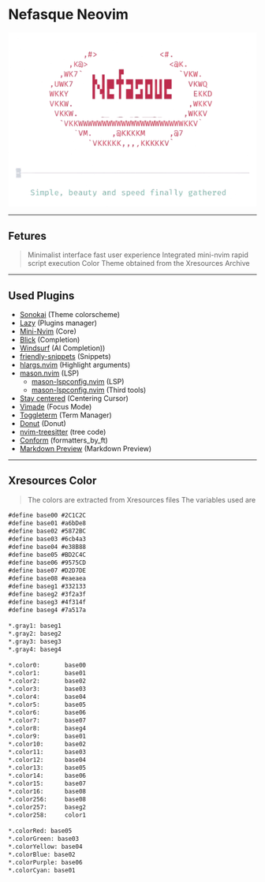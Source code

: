 # Nefasque Neovim

![logo](./logo.jpg)

---

## Fetures

> Minimalist interface
> fast user experience
> Integrated mini-nvim
> rapid script execution
> Color Theme obtained from the Xresources Archive 

---

## Used Plugins

+ [Sonokai](https://github.com/sainnhe/sonokai) (Theme colorscheme)
+ [Lazy](https://github.com/folke/lazy.nvim) (Plugins manager)
+ [Mini-Nvim](https://github.com/echasnovski/mini.nvim) (Core)
+ [Blick](https://github.com/saghen/blink.compat) (Completion)
+ [Windsurf](https://github.com/Exafunction/windsurf.nvim) (AI Completion))
+ [friendly-snippets](https://github.com/rafamadriz/friendly-snippets) (Snippets)
+ [hlargs.nvim](https://github.com/m-demare/hlargs.nvim) (Highlight arguments)
+ [mason.nvim](https://github.com/williamboman/mason.nvim) (LSP)
    - [mason-lspconfig.nvim](https://github.com/williamboman/mason-lspconfig.nvim) (LSP)
    - [mason-lspconfig.nvim](https://github.com/WhoIsSethDaniel/mason-tool-installer.nvim) (Third tools)
+ [Stay centered](https://github.com/arnamak/stay-centered.nvim) (Centering Cursor)
+ [Vimade](https://github.com/tadaa/vimade) (Focus Mode)
+ [Toggleterm](https://github.com/akinsho/toggleterm.nvim) (Term Manager)
+ [Donut](https://github.com/NStefan002/donut.nvim) (Donut)
+ [nvim-treesitter](https://github.com/nvim-treesitter/nvim-treesitter) (tree code)
+ [Conform](https://github.com/stevearc/conform.nvim) (formatters_by_ft)
+ [Markdown Preview](https://github.com/adalessa/markdown-preview.nvim) (Markdown Preview)

--- 

## Xresources Color
> The colors are extracted from Xresources files <CR>
> The variables used are

```
#define base00 #2C1C2C
#define base01 #a6bDe8
#define base02 #5872BC
#define base03 #6cb4a3
#define base04 #e38B88
#define base05 #BD2C4C
#define base06 #9575CD
#define base07 #D2D7DE
#define base08 #eaeaea
#define baseg1 #332133
#define baseg2 #3f2a3f
#define baseg3 #4f314f
#define baseg4 #7a517a

*.gray1: baseg1
*.gray2: baseg2
*.gray3: baseg3
*.gray4: baseg4

*.color0:       base00
*.color1:       base01
*.color2:       base02
*.color3:       base03
*.color4:       base04
*.color5:       base05
*.color6:       base06
*.color7:       base07
*.color8:       baseg4
*.color9:       base01
*.color10:      base02
*.color11:      base03
*.color12:      base04
*.color13:      base05
*.color14:      base06
*.color15:      base07
*.color16:      base08
*.color256:     base08
*.color257:     baseg2
*.color258:     color1

*.colorRed: base05
*.colorGreen: base03
*.colorYellow: base04
*.colorBlue: base02
*.colorPurple: base06
*.colorCyan: base01

```




